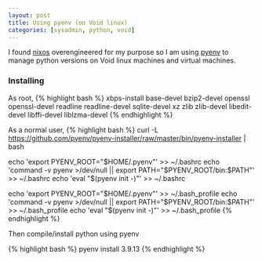 ```yaml
---
layout: post
title: Using pyenv (on Void linux)
categories: [sysadmin, python, void]
---
```


I found [nixos](https://nixos.org) overengineered for my purpose so I am using [pyenv](https://github.com/pyenv/pyenv) to manage python versions on Void linux machines and virtual machines.


### Installing

As root,
{% highlight bash %}
xbps-install base-devel bzip2-devel openssl openssl-devel readline readline-devel sqlite-devel xz zlib zlib-devel libedit-devel libffi-devel liblzma-devel
{% endhighlight %}

As a normal user,
{% highlight bash %}
curl -L https://github.com/pyenv/pyenv-installer/raw/master/bin/pyenv-installer | bash

echo 'export PYENV_ROOT="$HOME/.pyenv"' >> ~/.bashrc
echo 'command -v pyenv >/dev/null || export PATH="$PYENV_ROOT/bin:$PATH"' >> ~/.bashrc
echo 'eval "$(pyenv init -)"' >> ~/.bashrc

echo 'export PYENV_ROOT="$HOME/.pyenv"' >> ~/.bash_profile
echo 'command -v pyenv >/dev/null || export PATH="$PYENV_ROOT/bin:$PATH"' >> ~/.bash_profile
echo 'eval "$(pyenv init -)"' >> ~/.bash_profile
{% endhighlight %}

Then compile/install python using pyenv

{% highlight bash %}
pyenv install 3.9.13
{% endhighlight %}
